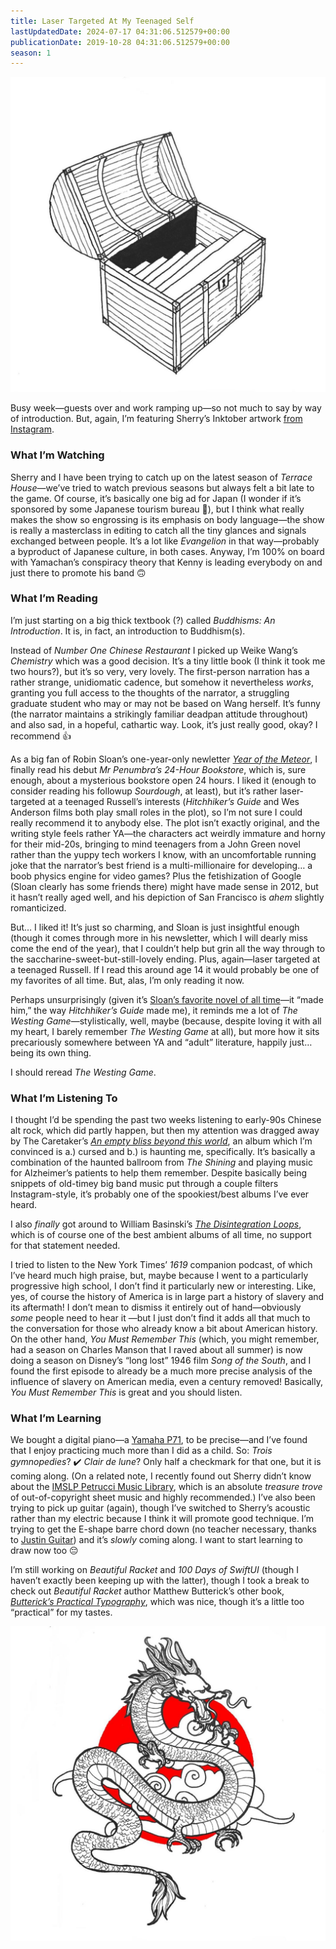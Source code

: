 ```yaml
---
title: Laser Targeted At My Teenaged Self
lastUpdatedDate: 2024-07-17 04:31:06.512579+00:00
publicationDate: 2019-10-28 04:31:06.512579+00:00
season: 1
---
```


![A treasure chest that opens onto a set of stairs](../../assets/newsletters/sherry_inktober3.jpg)

Busy week—guests over and work ramping up—so not much to say by way of introduction. But, again, I’m featuring Sherry’s Inktober artwork [from Instagram](https://www.instagram.com/frostyshadows/).

### What I’m Watching

Sherry and I have been trying to catch up on the latest season of _Terrace House_—we’ve tried to watch previous seasons but always felt a bit late to the game. Of course, it’s basically one big ad for Japan (I wonder if it’s sponsored by some Japanese tourism bureau 🤔), but I think what really makes the show so engrossing is its emphasis on body language—the show is really a masterclass in editing to catch all the tiny glances and signals exchanged between people. It’s a lot like _Evangelion_ in that way—probably a byproduct of Japanese culture, in both cases. Anyway, I’m 100% on board with Yamachan’s conspiracy theory that Kenny is leading everybody on and just there to promote his band 🙃

### What I’m Reading

I’m just starting on a big thick textbook (?) called _Buddhisms: An Introduction_. It is, in fact, an introduction to Buddhism(s).

Instead of _Number One Chinese Restaurant_ I picked up Weike Wang’s _Chemistry_ which was a good decision. It’s a tiny little book (I think it took me two hours?), but it’s so very, very lovely. The first-person narration has a rather strange, unidiomatic cadence, but somehow it nevertheless _works_, granting you full access to the thoughts of the narrator, a struggling graduate student who may or may not be based on Wang herself. It’s funny (the narrator maintains a strikingly familiar deadpan attitude throughout) and also sad, in a hopeful, cathartic way. Look, it’s just really good, okay? I recommend 👍

As a big fan of Robin Sloan’s one-year-only newletter [_Year of the Meteor_](https://desert.glass), I finally read his debut _Mr Penumbra’s 24-Hour Bookstore_, which is, sure enough, about a mysterious bookstore open 24 hours. I liked it (enough to consider reading his followup _Sourdough_, at least), but it’s rather laser-targeted at a teenaged Russell’s interests (_Hitchhiker’s Guide_ and Wes Anderson films both play small roles in the plot), so I’m not sure I could really recommend it to anybody else. The plot isn’t exactly original, and the writing style feels rather YA—the characters act weirdly immature and horny for their mid-20s, bringing to mind teenagers from a John Green novel rather than the yuppy tech workers I know, with an uncomfortable running joke that the narrator’s best friend is a multi-millionaire for developing… a boob physics engine for video games? Plus the fetishization of Google (Sloan clearly has some friends there) might have made sense in 2012, but it hasn’t really aged well, and his depiction of San Francisco is _ahem_ slightly romanticized.

But… I liked it! It’s just so charming, and Sloan is just insightful enough (though it comes through more in his newsletter, which I will dearly miss come the end of the year), that I couldn’t help but grin all the way through to the saccharine-sweet-but-still-lovely ending. Plus, again—laser targeted at a teenaged Russell. If I read this around age 14 it would probably be one of my favorites of all time. But, alas, I’m only reading it now.

Perhaps unsurprisingly (given it’s [Sloan’s favorite novel of all time](https://electricliterature.com/robin-sloan-recommends-five-books-that-arent-by-men/)—it “made him,” the way _Hitchhiker’s Guide_ made me), it reminds me a lot of _The Westing Game_—stylistically, well, maybe (because, despite loving it with all my heart, I barely remember _The Westing Game_ at all), but more how it sits precariously somewhere between YA and “adult” literature, happily just… being its own thing.

I should reread _The Westing Game_.

### What I’m Listening To

I thought I’d be spending the past two weeks listening to early-90s Chinese alt rock, which did partly happen, but then my attention was dragged away by The Caretaker’s [_An empty bliss beyond this world_](https://thecaretaker.bandcamp.com/album/an-empty-bliss-beyond-this-world), an album which I’m convinced is a.) cursed and b.) is haunting me, specifically. It’s basically a combination of the haunted ballroom from _The Shining_ and playing music for Alzheimer’s patients to help them remember. Despite basically being snippets of old-timey big band music put through a couple filters Instagram-style, it’s probably one of the spookiest/best albums I’ve ever heard.

I also _finally_ got around to William Basinski’s [_The Disintegration Loops_](https://en.wikipedia.org/wiki/The_Disintegration_Loops), which is of course one of the best ambient albums of all time, no support for that statement needed.

I tried to listen to the New York Times’ _1619_ companion podcast, of which I’ve heard much high praise, but, maybe because I went to a particularly progressive high school, I don’t find it particularly new or interesting. Like, yes, of course the history of America is in large part a history of slavery and its aftermath! I don’t mean to dismiss it entirely out of hand—obviously _some_ people need to hear it —but I just don’t find it adds all that much to the conversation for those who already know a bit about American history. On the other hand, _You Must Remember This_ (which, you might remember, had a season on Charles Manson that I raved about all summer) is now doing a season on Disney’s “long lost” 1946 film _Song of the South_, and I found the first episode to already be a much more precise analysis of the influence of slavery on American media, even a century removed! Basically, _You Must Remember This_ is great and you should listen.

### What I’m Learning

We bought a digital piano—a [Yamaha P71](https://www.amazon.com/gp/product/B07W3PN1Z1/ref=ppx_yo_dt_b_asin_title_o02_s00?ie=UTF8&psc=1), to be precise—and I’ve found that I enjoy practicing much more than I did as a child. So: _Trois gymnopedies_? ✔️ _Clair de lune_? Only half a checkmark for that one, but it is coming along. (On a related note, I recently found out Sherry didn’t know about the [IMSLP Petrucci Music Library](https://imslp.org/wiki/Main_Page), which is an absolute _treasure trove_ of out-of-copyright sheet music and highly recommended.) I’ve also been trying to pick up guitar (again), though I’ve switched to Sherry’s acoustic rather than my electric because I think  it will promote good technique. I’m trying to get the E-shape barre chord down (no teacher necessary, thanks to [Justin Guitar](https://www.justinguitar.com)) and it’s _slowly_ coming along. I want to start learning to draw now too 😔

I’m still working on _Beautiful Racket_ and _100 Days of SwiftUI_ (though I haven’t exactly been keeping up with the latter), though I took a break to check out _Beautiful Racket_ author Matthew Butterick’s other book, [_Butterick’s Practical Typography_](https://practicaltypography.com), which was nice, though it’s a little too “practical” for my tastes.

![A Chinese dragon](../../assets/newsletters/sherry_inktober4.jpg)